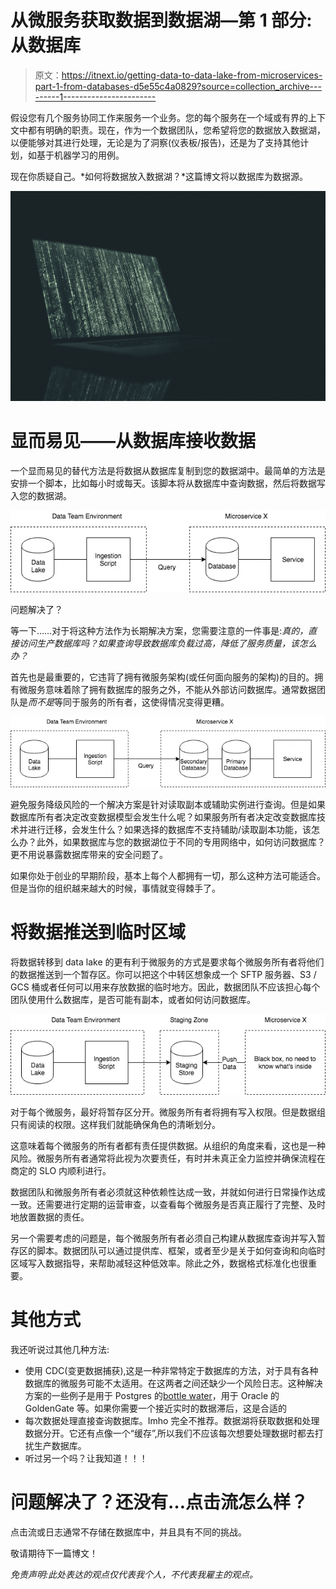 # 从微服务获取数据到数据湖—第 1 部分:从数据库

> 原文：<https://itnext.io/getting-data-to-data-lake-from-microservices-part-1-from-databases-d5e55c4a0829?source=collection_archive---------1----------------------->

假设您有几个服务协同工作来服务一个业务。您的每个服务在一个域或有界的上下文中都有明确的职责。现在，作为一个数据团队，您希望将您的数据放入数据湖，以便能够对其进行处理，无论是为了洞察(仪表板/报告)，还是为了支持其他计划，如基于机器学习的用例。

现在你质疑自己。*如何将数据放入数据湖？*这篇博文将以数据库为数据源。

![](img/d02628571b1f9fd1960c736e20c6883e.png)

# 显而易见——从数据库接收数据

一个显而易见的替代方法是将数据从数据库复制到您的数据湖中。最简单的方法是安排一个脚本，比如每小时或每天。该脚本将从数据库中查询数据，然后将数据写入您的数据湖。

![](img/68e487ad2b129ba7b316e7032cc534bb.png)

问题解决了？

等一下……对于将这种方法作为长期解决方案，您需要注意的一件事是:*真的，直接访问生产数据库吗？如果查询导致数据库负载过高，降低了服务质量，该怎么办？*

首先也是最重要的，它违背了拥有微服务架构(或任何面向服务的架构)的目的。拥有微服务意味着除了拥有数据库的服务之外，不能从外部访问数据库。通常数据团队是*而不是*等同于服务的所有者，这使得情况变得更糟。

![](img/a7822a387e392228c0bf77c5c5df5c9c.png)

避免服务降级风险的一个解决方案是针对读取副本或辅助实例进行查询。但是如果数据库所有者决定改变数据模型会发生什么呢？如果服务所有者决定改变数据库技术并进行迁移，会发生什么？如果选择的数据库不支持辅助/读取副本功能，该怎么办？此外，如果数据库与您的数据湖位于不同的专用网络中，如何访问数据库？更不用说暴露数据库带来的安全问题了。

如果你处于创业的早期阶段，基本上每个人都拥有一切，那么这种方法可能适合。但是当你的组织越来越大的时候，事情就变得棘手了。

# 将数据推送到临时区域

将数据转移到 data lake 的更有利于微服务的方式是要求每个微服务所有者将他们的数据推送到一个暂存区。你可以把这个中转区想象成一个 SFTP 服务器、S3 / GCS 桶或者任何可以用来存放数据的临时地方。因此，数据团队不应该担心每个团队使用什么数据库，是否可能有副本，或者如何访问数据库。

![](img/bb6a812c7ac3a8a2ba1986409cc47954.png)

对于每个微服务，最好将暂存区分开。微服务所有者将拥有写入权限。但是数据组只有阅读的权限。这样我们就能确保角色的清晰划分。

这意味着每个微服务的所有者都有责任提供数据。从组织的角度来看，这也是一种风险。微服务所有者通常将此视为次要责任，有时并未真正全力监控并确保流程在商定的 SLO 内顺利进行。

数据团队和微服务所有者必须就这种依赖性达成一致，并就如何进行日常操作达成一致。还需要进行定期的运营审查，以查看每个微服务是否真正履行了完整、及时地放置数据的责任。

另一个需要考虑的问题是，每个微服务所有者必须自己构建从数据库查询并写入暂存区的脚本。数据团队可以通过提供库、框架，或者至少是关于如何查询和向临时区域写入数据指导，来帮助减轻这种低效率。除此之外，数据格式标准化也很重要。

# 其他方式

我还听说过其他几种方法:

*   使用 CDC(变更数据捕获),这是一种非常特定于数据库的方法，对于具有各种数据库的微服务可能不太适用。在这两者之间还缺少一个风险日志。这种解决方案的一些例子是用于 Postgres 的[bottle water](https://github.com/confluentinc/bottledwater-pg)，用于 Oracle 的 GoldenGate 等。如果你需要一个接近实时的数据滞后，这是合适的
*   每次数据处理直接查询数据库。Imho 完全不推荐。数据湖将获取数据和处理数据分开。它还有点像一个“缓存”,所以我们不应该每次想要处理数据时都去打扰生产数据库。
*   听过另一个吗？让我知道！！！

# 问题解决了？还没有…点击流怎么样？

点击流或日志通常不存储在数据库中，并且具有不同的挑战。

敬请期待下一篇博文！

*免责声明:此处表达的观点仅代表我个人，不代表我雇主的观点。*